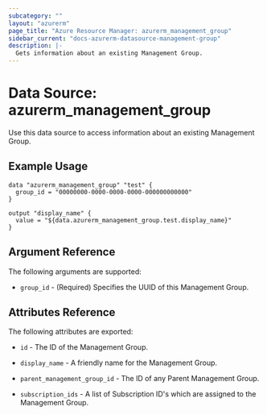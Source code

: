 ```yaml
---
subcategory: ""
layout: "azurerm"
page_title: "Azure Resource Manager: azurerm_management_group"
sidebar_current: "docs-azurerm-datasource-management-group"
description: |-
  Gets information about an existing Management Group.
---
```


# Data Source: azurerm_management_group

Use this data source to access information about an existing Management Group.

## Example Usage

```hcl
data "azurerm_management_group" "test" {
  group_id = "00000000-0000-0000-0000-000000000000"
}

output "display_name" {
  value = "${data.azurerm_management_group.test.display_name}"
}
```

## Argument Reference

The following arguments are supported:

* `group_id` - (Required) Specifies the UUID of this Management Group.

## Attributes Reference

The following attributes are exported:

* `id` - The ID of the Management Group.

* `display_name` - A friendly name for the Management Group.

* `parent_management_group_id` - The ID of any Parent Management Group.

* `subscription_ids` - A list of Subscription ID's which are assigned to the Management Group.

